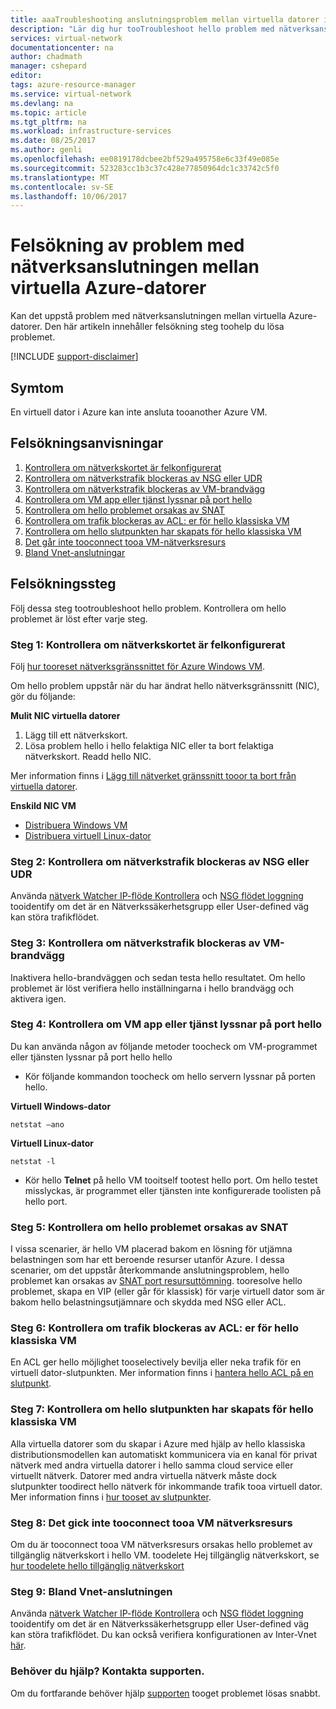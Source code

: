 ```yaml
---
title: aaaTroubleshooting anslutningsproblem mellan virtuella datorer i Azure | Microsoft Docs
description: "Lär dig hur tooTroubleshoot hello problem med nätverksanslutningen mellan virtuella Azure-datorer."
services: virtual-network
documentationcenter: na
author: chadmath
manager: cshepard
editor: 
tags: azure-resource-manager
ms.service: virtual-network
ms.devlang: na
ms.topic: article
ms.tgt_pltfrm: na
ms.workload: infrastructure-services
ms.date: 08/25/2017
ms.author: genli
ms.openlocfilehash: ee0819178dcbee2bf529a495758e6c33f49e085e
ms.sourcegitcommit: 523283cc1b3c37c428e77850964dc1c33742c5f0
ms.translationtype: MT
ms.contentlocale: sv-SE
ms.lasthandoff: 10/06/2017
---
```

# <a name="troubleshooting-connectivity-problems-between-azure-vms"></a>Felsökning av problem med nätverksanslutningen mellan virtuella Azure-datorer

Kan det uppstå problem med nätverksanslutningen mellan virtuella Azure-datorer. Den här artikeln innehåller felsökning steg toohelp du lösa problemet. 

[!INCLUDE [support-disclaimer](../../includes/support-disclaimer.md)]

## <a name="symptom"></a>Symtom

En virtuell dator i Azure kan inte ansluta tooanother Azure VM.

## <a name="troubleshooting-guidance"></a>Felsökningsanvisningar 

1. [Kontrollera om nätverkskortet är felkonfigurerat](#step-1-check-if-nic-is-misconfigured)
2. [Kontrollera om nätverkstrafik blockeras av NSG eller UDR](#step-2-check-if-network-traffic-is-blocked-by-nsg-or-udr)
3. [Kontrollera om nätverkstrafik blockeras av VM-brandvägg](#step-3-check-if-network-traffic-is-blocked-by-vm-firewall)
4. [Kontrollera om VM app eller tjänst lyssnar på port hello](#step-4-check-whether-vm-app-or-service-is-listening-on-the-port)
5. [Kontrollera om hello problemet orsakas av SNAT](#step-5-check-whether-the-problem-is-caused-by-snat)
6. [Kontrollera om trafik blockeras av ACL: er för hello klassiska VM](#step-6-check-whether-traffic-is-blocked-by-acls-for-the-classic-vm)
7. [Kontrollera om hello slutpunkten har skapats för hello klassiska VM](#step-7-check-whether-the-endpoint-is-created-for-the-classic-vm)
8. [Det går inte tooconnect tooa VM-nätverksresurs](#step-8-unable-to-connect-to-a-vm-network-share)
9. [Bland Vnet-anslutningar](#step-9-inter-vnet-connectivity)

## <a name="troubleshooting-steps"></a>Felsökningssteg

Följ dessa steg tootroubleshoot hello problem. Kontrollera om hello problemet är löst efter varje steg. 

### <a name="step-1-check-if-nic-is-misconfigured"></a>Steg 1: Kontrollera om nätverkskortet är felkonfigurerat

Följ [hur tooreset nätverksgränssnittet för Azure Windows VM](../virtual-machines/windows/reset-network-interface.md). 

Om hello problem uppstår när du har ändrat hello nätverksgränssnitt (NIC), gör du följande:

**Mulit NIC virtuella datorer**

1. Lägg till ett nätverkskort.
2. Lösa problem hello i hello felaktiga NIC eller ta bort felaktiga nätverkskort.  Readd hello NIC.

Mer information finns i [Lägg till nätverket gränssnitt tooor ta bort från virtuella datorer](virtual-network-network-interface-vm.md).

**Enskild NIC VM** 

- [Distribuera Windows VM](../virtual-machines/windows/redeploy-to-new-node.md)
- [Distribuera virtuell Linux-dator](../virtual-machines/linux/redeploy-to-new-node.md)

### <a name="step-2-check-if-network-traffic-is-blocked-by-nsg-or-udr"></a>Steg 2: Kontrollera om nätverkstrafik blockeras av NSG eller UDR

Använda [nätverk Watcher IP-flöde Kontrollera](../network-watcher/network-watcher-ip-flow-verify-overview.md) och [NSG flödet loggning](../network-watcher/network-watcher-nsg-flow-logging-overview.md) tooidentify om det är en Nätverkssäkerhetsgrupp eller User-defined väg kan störa trafikflödet.

### <a name="step-3-check-if-network-traffic-is-blocked-by-vm-firewall"></a>Steg 3: Kontrollera om nätverkstrafik blockeras av VM-brandvägg

Inaktivera hello-brandväggen och sedan testa hello resultatet. Om hello problemet är löst verifiera hello inställningarna i hello brandvägg och aktivera igen.

### <a name="step-4-check-whether-vm-app-or-service-is-listening-on-hello-port"></a>Steg 4: Kontrollera om VM app eller tjänst lyssnar på port hello

Du kan använda någon av följande metoder toocheck om VM-programmet eller tjänsten lyssnar på port hello hello

- Kör följande kommandon toocheck om hello servern lyssnar på porten hello.

**Virtuell Windows-dator**

    netstat –ano

**Virtuell Linux-dator**

    netstat -l

- Kör hello **Telnet** på hello VM tooitself tootest hello port. Om hello testet misslyckas, är programmet eller tjänsten inte konfigurerade toolisten på hello port.

### <a name="step-5-check-whether-hello-problem-is-caused-by-snat"></a>Steg 5: Kontrollera om hello problemet orsakas av SNAT

I vissa scenarier, är hello VM placerad bakom en lösning för utjämna belastningen som har ett beroende resurser utanför Azure. I dessa scenarier, om det uppstår återkommande anslutningsproblem, hello problemet kan orsakas av [SNAT port resursuttömning](../load-balancer/load-balancer-outbound-connections.md). tooresolve hello problemet, skapa en VIP (eller går för klassisk) för varje virtuell dator som är bakom hello belastningsutjämnare och skydda med NSG eller ACL. 

### <a name="step-6-check-whether-traffic-is-blocked-by-acls-for-hello-classic-vm"></a>Steg 6: Kontrollera om trafik blockeras av ACL: er för hello klassiska VM

En ACL ger hello möjlighet tooselectively bevilja eller neka trafik för en virtuell dator-slutpunkten. Mer information finns i [hantera hello ACL på en slutpunkt](../virtual-machines/windows/classic/setup-endpoints.md#manage-the-acl-on-an-endpoint).

### <a name="step-7-check-whether-hello-endpoint-is-created-for-hello-classic-vm"></a>Steg 7: Kontrollera om hello slutpunkten har skapats för hello klassiska VM

Alla virtuella datorer som du skapar i Azure med hjälp av hello klassiska distributionsmodellen kan automatiskt kommunicera via en kanal för privat nätverk med andra virtuella datorer i hello samma cloud service eller virtuellt nätverk. Datorer med andra virtuella nätverk måste dock slutpunkter toodirect hello nätverk för inkommande trafik tooa virtuell dator. Mer information finns i [hur tooset av slutpunkter](../virtual-machines/windows/classic/setup-endpoints.md).

### <a name="step-8-unable-tooconnect-tooa-vm-network-share"></a>Steg 8: Det gick inte tooconnect tooa VM nätverksresurs

Om du är tooconnect tooa VM nätverksresurs orsakas hello problemet av tillgänglig nätverkskort i hello VM. toodelete Hej tillgänglig nätverkskort, se [hur toodelete hello tillgänglig nätverkskort](../virtual-machines/windows/reset-network-interface.md#delete-the-unavailable-nics)

### <a name="step-9-inter-vnet-connectivity"></a>Steg 9: Bland Vnet-anslutningen

Använda [nätverk Watcher IP-flöde Kontrollera](../network-watcher/network-watcher-ip-flow-verify-overview.md) och [NSG flödet loggning](../network-watcher/network-watcher-nsg-flow-logging-overview.md) tooidentify om det är en Nätverkssäkerhetsgrupp eller User-defined väg kan störa trafikflödet. Du kan också verifiera konfigurationen av Inter-Vnet [här](https://support.microsoft.com/en-us/help/4032151/configuring-and-validating-vnet-or-vpn-connections).

### <a name="need-help-contact-support"></a>Behöver du hjälp? Kontakta supporten.
Om du fortfarande behöver hjälp [supporten](https://portal.azure.com/?#blade/Microsoft_Azure_Support/HelpAndSupportBlade) tooget problemet lösas snabbt.
